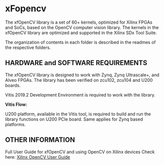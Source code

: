 # xFopencv
The xfOpenCV library is a set of 60+ kernels, optimized for Xilinx FPGAs and SoCs, based on the OpenCV computer vision library. The kernels in the xfOpenCV library are optimized and supported in the Xilinx SDx Tool Suite.

The organization of contents in each folder is described in the readmes of the respective folders.


## HARDWARE and SOFTWARE REQUIREMENTS
The xfOpenCV library is designed to work with Zynq, Zynq Ultrascale+, and Alveo FPGAs. The library has been verified on zcu102, zcu104 and U200 boards.

Vitis 2019.2 Development Environment is required to work with the library.

**Vitis Flow:**

U200 platform, available in the Vitis tool, is required to build and run the library functions on U200 PCIe board. Same applies for Zynq based platforms.

## OTHER INFORMATION
Full User Guide for xfOpenCV and using OpenCV on Xilinx devices Check here:
[Xilinx OpenCV User Guide][]


  [3-Clause BSD License]: LICENSE.txt
  [Repository Contribution README]: CONTRIBUTING.md
  [Xilinx OpenCV User Guide]: https://www.xilinx.com/support/documentation/sw_manuals/xilinx2018_3/ug1233-xilinx-opencv-user-guide.pdf
  [UG1233]:
  https://www.xilinx.com/support/documentation/sw_manuals/xilinx2018_3/ug1233-xilinx-opencv-user-guide.pdf
  
